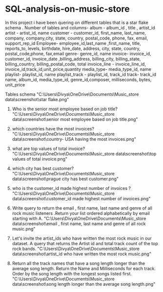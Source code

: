 # SQL-analysis-on-music-store
In this project i have been quering on different tables that is a star flake schema .
Number of tables and columns-
album - album_id , title , artist_id
artist - artist_id, name
customer - customer_id, first_name, last_name, company, company,city,    state, country, postal_code, phone, fax, email, support_rep_id
Employee- employee_id,last_name	,first_name, title, reports_to, levels, birthdate, hire_date, address, city, state, country, postal_code,phone, fax,email
genre- genre_id, name
invoice- invoice_id, customer_id, invoice_date	,billing_address, billing_city, billing_state, billing_country, billing_postal_code, total
invoice_line - invoice_line_id,	invoice_id,track_id,unit_price,quantity
media_type- media_type_id, name
playlist- playlist_id, name
playlist_track - playlist_id, track_id
track- track_id	name, album_id, media_type_id, genre_id,composer, milliseconds, bytes, unit_price


Tables schema
"C:\Users\Divya\OneDrive\Documents\Music_store data\screenshot\star flake.png"

1. Who is the senior most employee based on job title?
   "C:\Users\Divya\OneDrive\Documents\Music_store data\screenshot\senior most employee based on job title.png"

2. which countries have the most invoices?
"C:\Users\Divya\OneDrive\Documents\Music_store data\screenshot\country- USA having the most invoices.png"

3. what are top values of total invoice?
"C:\Users\Divya\OneDrive\Documents\Music_store data\screenshot\top values of total invoice.png"

4. which city has best customer?
   "C:\Users\Divya\OneDrive\Documents\Music_store data\screenshot\prague city has best customer.png"

5. who is the customer_id made highest number of invoices ?
   "C:\Users\Divya\OneDrive\Documents\Music_store data\screenshot\customer_id made highest number of invoices.png"

6. Write query to return the email , first name, last name and genre of all rock music listeners .Return your list ordered alphabetically by email starting with A.
   "C:\Users\Divya\OneDrive\Documents\Music_store data\screenshot\email , first name, last name and genre of all rock music.png"

7. Let's invite the artist_ids who have written the most rock music in our dataset. 
A query that returns the Artist id and total track count of the top  rock bands.
"C:\Users\Divya\OneDrive\Documents\Music_store data\screenshot\artist_id who have written the most rock music.png"

8.  Return all the track names that have a song length longer than the average song length. 
Return the Name and Milliseconds for each track. Order by the song length with the longest songs listed first.
"C:\Users\Divya\OneDrive\Documents\Music_store data\screenshot\song length longer than the average song length.png"


